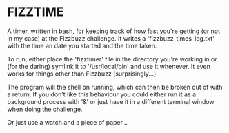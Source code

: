 FIZZTIME
========

A timer, written in bash, for keeping track of how fast you're getting (or not in my
case) at the Fizzbuzz challenge. It writes a 'fizzbuzz_times_log.txt' with the
time an date you started and the time taken.

To run, either place the 'fizztimer' file in the directory you're working in
or (for the daring) symlink it to '/usr/local/bin' and use it whenever. It
even works for things other than Fizzbuzz (surprisingly...)

The program will the shell on running, which can then be broken out of with
a return. If you don't like this behaviour you could either run it as
a background process with '&' or just have it in a different terminal window
when doing the challenge.

Or just use a watch and a piece of paper...